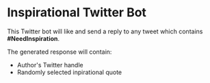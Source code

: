 # Inspirational Twitter Bot

This Twitter bot will like and send a reply to any tweet which contains **#NeedInspiration**.

The generated response will contain:
* Author's Twitter handle
* Randomly selected inpirational quote

